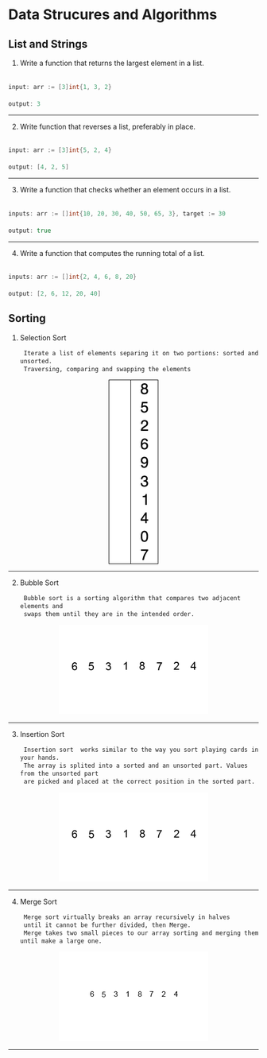 # Data Strucures and Algorithms

## List and Strings

1. Write a function that returns the largest element in a list.

```go

input: arr := [3]int{1, 3, 2}

output: 3

```

***

2. Write function that reverses a list, preferably in place.

```go

input: arr := [3]int{5, 2, 4}

output: [4, 2, 5]

```

***

3. Write a function that checks whether an element occurs in a list.

```go

inputs: arr := []int{10, 20, 30, 40, 50, 65, 3}, target := 30

output: true

```

***

4. Write a function that computes the running total of a list.

```go

inputs: arr := []int{2, 4, 6, 8, 20}

output: [2, 6, 12, 20, 40]


```

## Sorting

1. Selection Sort

        Iterate a list of elements separing it on two portions: sorted and unsorted. 
        Traversing, comparing and swapping the elements

<p align="center"><img src="https://github.com/WesleyTavaresDev/DataStructureAndAlgorithmProblems/blob/main/assets/Selection-Sort-example.gif" align="center"/></p>

***

2. Bubble Sort

        Bubble sort is a sorting algorithm that compares two adjacent elements and 
        swaps them until they are in the intended order.
       
<p align="center"><img src="https://github.com/WesleyTavaresDev/DataStructureAndAlgorithmProblems/blob/main/assets/Bubble-sort-example.gif"/>
</p>

***

3. Insertion Sort

        Insertion sort  works similar to the way you sort playing cards in your hands. 
        The array is splited into a sorted and an unsorted part. Values from the unsorted part 
        are picked and placed at the correct position in the sorted part.
        
<p align="center"><img src="https://github.com/WesleyTavaresDev/DataStructureAndAlgorithmProblems/blob/main/assets/Insertion-sort-example.gif"/></p>

***

4. Merge Sort 

        Merge sort virtually breaks an array recursively in halves
        until it cannot be further divided, then Merge.
        Merge takes two small pieces to our array sorting and merging them until make a large one.
        
<p align="center"><img src="https://github.com/WesleyTavaresDev/DataStructureAndAlgorithmProblems/blob/main/assets/Merge-sort-example.gif"/></p>        

***
